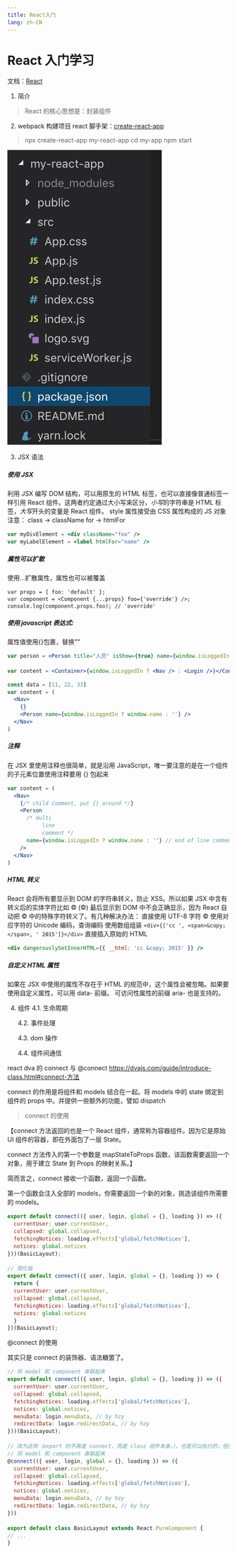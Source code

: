 ```yaml
---
title: React入门
lang: zh-CN
---
```


# React 入门学习

文档：[React](http://react-guide.github.io/react-router-cn/index.html)

1. 简介

> React 的核心思想是：封装组件

2. webpack 构建项目
   react 脚手架：[create-react-app](https://github.com/facebook/create-react-app)

> npx create-react-app my-react-app
> cd my-app
> npm start

![react项目结构](../assets/react-folder.jpg)

3. JSX 语法

##### 使用 JSX

利用 JSX 编写 DOM 结构，可以用原生的 HTML 标签，也可以直接像普通标签一样引用 React 组件。这两者约定通过大小写来区分，*小写*的字符串是 HTML 标签，*大写*开头的变量是 React 组件。
style 属性接受由 CSS 属性构成的 JS 对象
注意：
class -> className
for -> htmlFor

```jsx
var myDivElement = <div className="foo" />
var myLabelElement = <label htmlFor="name" />
```

##### 属性可以扩散

使用...扩散属性，属性也可以被覆盖

```
var props = { foo: 'default' };
var component = <Component {...props} foo={'override'} />;
console.log(component.props.foo); // 'override'
```

##### 使用 javascript 表达式:

属性值使用{}包裹，替换""

```jsx
var person = <Person title="人员" isShow={true} name={window.isLoggedIn ? window.name : ''} />

var content = <Container>{window.isLoggedIn ? <Nav /> : <Login />}</Container>
```

```jsx
const data = [11, 22, 33]
var content = (
  <Nav>
    {}
    <Person name={window.isLoggedIn ? window.name : ''} />
  </Nav>
)
```

##### 注释

在 JSX 里使用注释也很简单，就是沿用 JavaScript，唯一要注意的是在一个组件的子元素位置使用注释要用 {} 包起来

```jsx
var content = (
  <Nav>
    {/* child comment, put {} around */}
    <Person
      /* multi
           line
           comment */
      name={window.isLoggedIn ? window.name : ''} // end of line comment
    />
  </Nav>
)
```

##### HTML 转义

React 会将所有要显示到 DOM 的字符串转义，防止 XSS。所以如果 JSX 中含有转义后的实体字符比如 &copy; (©) 最后显示到 DOM 中不会正确显示，因为 React 自动把 &copy; 中的特殊字符转义了。有几种解决办法：
直接使用 UTF-8 字符 ©
使用对应字符的 Unicode 编码，查询编码
使用数组组装 `<div>{['cc ', <span>&copy;</span>, ' 2015']}</div>`
直接插入原始的 HTML

```jsx
<div dangerouslySetInnerHTML={{ __html: 'cc &copy; 2015' }} />
```

##### 自定义 HTML 属性

如果在 JSX 中使用的属性不存在于 HTML 的规范中，这个属性会被忽略。如果要使用自定义属性，可以用 data- 前缀。
可访问性属性的前缀 aria- 也是支持的。

4. 组件
   4.1. 生命周期

   4.2. 事件处理

   4.3. dom 操作

   4.4. 组件间通信

react dva 的 connect 与 @connect
https://dvajs.com/guide/introduce-class.html#connect-方法

connect 的作用是将组件和 models 结合在一起。将 models 中的 state 绑定到组件的 props 中。并提供一些额外的功能，譬如 dispatch

> connect 的使用

【connect 方法返回的也是一个 React 组件，通常称为容器组件。因为它是原始 UI 组件的容器，即在外面包了一层 State。

connect 方法传入的第一个参数是 mapStateToProps 函数，该函数需要返回一个对象，用于建立 State 到 Props 的映射关系。】

简而言之，connect 接收一个函数，返回一个函数。

第一个函数会注入全部的 models，你需要返回一个新的对象，挑选该组件所需要的 models。

```js
export default connect(({ user, login, global = {}, loading }) => ({
  currentUser: user.currentUser,
  collapsed: global.collapsed,
  fetchingNotices: loading.effects['global/fetchNotices'],
  notices: global.notices
}))(BasicLayout);

// 简化版
export default connect(({ user, login, global = {}, loading }) => {
  return {
  currentUser: user.currentUser,
  collapsed: global.collapsed,
  fetchingNotices: loading.effects['global/fetchNotices'],
  notices: global.notices
  }
})(BasicLayout);
```

@connect 的使用

其实只是 connect 的装饰器、语法糖罢了。

```js
// 将 model 和 component 串联起来
export default connect(({ user, login, global = {}, loading }) => ({
  currentUser: user.currentUser,
  collapsed: global.collapsed,
  fetchingNotices: loading.effects['global/fetchNotices'],
  notices: global.notices,
  menuData: login.menuData, // by hzy
  redirectData: login.redirectData, // by hzy
}))(BasicLayout);

// 改为这样（export 的不再是 connect，而是 class 组件本身。），也是可以执行的，但要注意@connect 必须放在 export default class 前面：
// 将 model 和 component 串联起来
@connect(({ user, login, global = {}, loading }) => ({
  currentUser: user.currentUser,
  collapsed: global.collapsed,
  fetchingNotices: loading.effects['global/fetchNotices'],
  notices: global.notices,
  menuData: login.menuData, // by hzy
  redirectData: login.redirectData, // by hzy
}))

export default class BasicLayout extends React.PureComponent {
// ...
}
```

